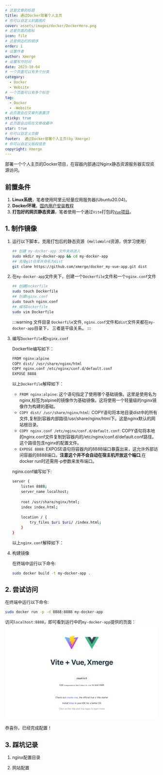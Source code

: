 ```yaml
---
# 这是文章的标题
title: 通过Docker部署个人主页
# 你可以自定义封面图片
cover: assets/images/docker/DockerHero.png
# 这是页面的图标
icon: file
# 这是侧边栏的顺序
order: 1
# 设置作者
author: Xmerge
# 设置写作时间
date: 2023-10-04
# 一个页面可以有多个分类
category:
  - Docker
  - Website
# 一个页面可以有多个标签
tag:
  - Docker
  - -Website
# 此页面会在文章列表置顶
sticky: true
# 此页面会出现在文章收藏中
star: true
# 你可以自定义页脚
footer:  通过Docker部署个人主页(by Xmerge)
# 你可以自定义版权信息
copyright: Xmerge
---
```


部署一个个人主页的Docker项目，在容器内部通过Nginx静态资源服务器实现资源访问。

<!-- more -->
## 前置条件

1. **Linux系统**，笔者使用阿里云轻量应用服务器(Ubuntu20.04)。
2. **Docker环境**，[国内用户安装教程](https://yeasy.gitbook.io/docker_practice/install/ubuntu)
3. **打包好的网页静态资源**，笔者使用一个通过`Vite`打包的[`Vue`项目](https://github.com/xmerge/docker_my-vue-app.git)。

## 1. 制作镜像

1. 运行以下脚本，克隆打包后的静态资源（`HelloWolrd`资源，供学习使用）

    ```bash
    ## 创建 my-docker-app 文件夹并进入
    sudo mkdir my-docker-app && cd my-docker-app
    ## 克隆git仓库并命名为dist
    git clone https://github.com/xmerge/docker_my-vue-app.git dist
    ```

2. 在`my-docker-app`文件夹下，创建一个`Dockerfile`文件和一个`nginx.conf`文件

    ```bash
    ## 创建Dockerfile
    sudo touch Dockerfile
    ## 创建nginx.conf
    sudo touch nginx.conf
    ## 编写Dockerfile
    sudo vim Dockerfile
    ```

    :::warning 文件目录
    `Dockerfile`文件, `nginx.conf`文件和`dist`文件夹都在`my-docker-app`目录下， 三者是平级关系。
    :::

3. 编写`Dockerfile`和`nginx.conf`

    Dockerfile编写如下：

    ```bash
    FROM nginx:alpine
    COPY dist/ /usr/share/nginx/html
    COPY nginx.conf /etc/nginx/conf.d/default.conf
    EXPOSE 8888
    ```

    以上`Dockerfile`解释如下：
    - `FROM nginx:alpine`: 这个语句指定了使用哪个基础镜像。这里是使用名为nginx,标签为alpine的镜像作为基础镜像。这将使用一个轻量级的nginx镜像作为构建的基础。
    - `COPY dist/ /usr/share/nginx/html`: COPY语句将本地目录dist中的所有文件,复制到容器内部路径/usr/share/nginx/html下。这是nginx默认的网站根目录。
    - `COPY nginx.conf /etc/nginx/conf.d/default.conf`: COPY语句将本地的nginx.conf文件复制到容器内的/etc/nginx/conf.d/default.conf路径。这个路径包含nginx的配置文件。
    - `EXPOSE 8888`: EXPOSE语句将容器内的8888端口暴露出来，这允许外部访问容器的8888端口。**注意这个并不会自动在宿主机开放这个端口**,在docker run时还需用-p参数来发布端口。

    nginx.conf编写如下:

    ```bash
    server {
        listen 8888;
        server_name localhost;

        root /usr/share/nginx/html;
        index index.html;

        location / {
            try_files $uri $uri/ /index.html;
        }
    }
    ```

    以上`nginx.conf`解释如下：

4. 构建镜像

    在终端中运行以下命令:

    ```bash
    sudo docker build -t my-docker-app .
    ```

## 2. 尝试访问

在终端中运行以下命令:

```bash
sudo docker run -p -d 8888:8888 my-docker-app
```

访问`localhost:8888`，即可看到运行中的`my-docker-app`提供的页面：
![HelloWord页面](./img/dockerFun_1_HelloWorld.png)

恭喜你，已经完成配置！

## 3. 踩坑记录

1. nginx配置目录

2. 网站配置
